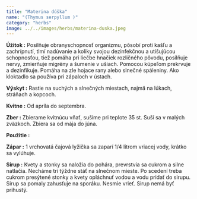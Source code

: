 ```yaml
---
title: "Materina dúška"
name: "(Thymus serpyllum )"
category: "herbs"
image: ../../images/herbs/materina-duska.jpeg
---
```


<strong>Úžitok :</strong> Posilňuje obranyschopnosť organizmu, pôsobí proti kašľu a zachrípnutí, tlmí nadúvanie a koliky svojou dezinfekčnou a utišujúcou schopnosťou, tiež pomáha pri liečbe hnačiek rozličného pôvodu, posilňuje nervy, zmierňuje migrény a šumenie v ušiach. Pomocou kúpeľom prekrvuje a dezinfikuje. Pomáha na zle hojace rany alebo slnečné spáleniny. Ako kloktadlo sa používa pri zápaloch v ústach.

<strong>Výskyt :</strong> Rastie na suchých a slnečných miestach, najmä na lúkach, stráňach a kopcoch.

<strong>Kvitne :</strong> Od apríla do septembra.

<strong>Zber :</strong> Zbierame kvitnúcu vňať, sušíme pri teplote 35 st. Suší sa v malých zväzkoch. Zbiera sa od mája do júna.

<strong>Použitie :</strong>

<strong>Zápar :</strong> 1 vrchovatá čajová lyžička sa zaparí 1/4 litrom vriacej vody, krátko sa vylúhuje.

<strong>Sirup :</strong> Kvety a stonky sa naložia do pohára, prevrstvia sa cukrom a silne natlačia. Necháme tri týždne stáť na slnečnom mieste. Po scedení treba cukrom presýtené stonky a kvety opláchnuť vodou a vodu pridať do sirupu. Sirup sa pomaly zahusťuje na sporáku. Nesmie vrieť. Sirup nemá byť prihustý.
